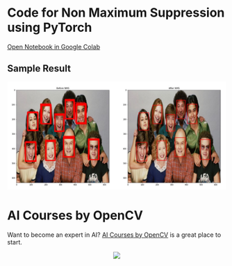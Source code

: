 # Code for Non Maximum Suppression using PyTorch

[Open Notebook in Google Colab](https://colab.research.google.com/github/spmallick/learnopencv/tree/master/Non-Maximum-Suppression/nms_pytorch.ipynb)

## Sample Result

![](result.jpg)

# AI Courses by OpenCV

Want to become an expert in AI? [AI Courses by OpenCV](https://opencv.org/courses/) is a great place to start. 

<a href="https://opencv.org/courses/">
<p align="center"> 
<img src="https://www.learnopencv.com/wp-content/uploads/2020/04/AI-Courses-By-OpenCV-Github.png">
</p>
</a>
